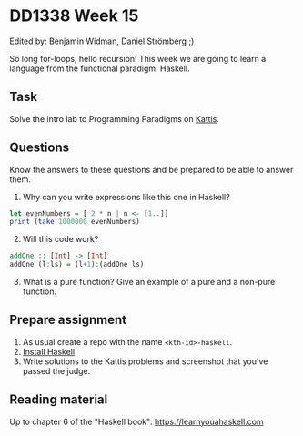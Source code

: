 # DD1338 Week 15
Edited by: Benjamin Widman, Daniel Strömberg ;)

So long for-loops, hello recursion!
This week we are going to learn a language from the functional paradigm: Haskell.

## Task
Solve the intro lab to Programming Paradigms on [Kattis](https://kth.kattis.com/courses/DD1360/progp23/assignments/ami67s/problems/kth.progp.warmup).

## Questions
Know the answers to these questions and be prepared to be able to answer them.

1. Why can you write expressions like this one in Haskell?
```haskell
let evenNumbers = [ 2 * n | n <- [1..]]
print (take 1000000 evenNumbers)
```

2. Will this code work?
```haskell
addOne :: [Int] -> [Int]
addOne (l:ls) = (l+1):(addOne ls)
```

3. What is a pure function? Give an example of a pure and a non-pure function.
 
## Prepare assignment
1. As usual create a repo with the name `<kth-id>-haskell`.
2. [Install Haskell](https://www.haskell.org/ghcup/)
3. Write solutions to the Kattis problems and screenshot that you've passed the judge.

## Reading material
Up to chapter 6 of the "Haskell book": https://learnyouahaskell.com
